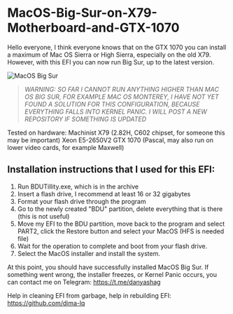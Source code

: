# MacOS-Big-Sur-on-X79-Motherboard-and-GTX-1070

Hello everyone, I think everyone knows that on the GTX 1070 you can install a maximum of Mac OS Sierra or High Sierra, especially on the old X79. However, with this EFI you can now run Big Sur, up to the latest version.

![MacOS Big Sur](https://github.com/DanShag/tdworld.github.io/blob/main/images/20241103_180846.jpg)

> _WARNING: SO FAR I CANNOT RUN ANYTHING HIGHER THAN MAC OS BIG SUR, FOR EXAMPLE MAC OS MONTEREY, I HAVE NOT YET FOUND A SOLUTION FOR THIS CONFIGURATION, BECAUSE EVERYTHING FALLS INTO KERNEL PANIC. I WILL POST A NEW REPOSITORY IF SOMETHING IS UPDATED_

Tested on hardware:
Machinist X79 (2.82H, C602 chipset, for someone this may be important)
Xeon E5-2650V2
GTX 1070 (Pascal, may also run on lower video cards, for example Maxwell)

## Installation instructions that I used for this EFI:
1. Run BDUTillity.exe, which is in the archive
2. Insert a flash drive, I recommend at least 16 or 32 gigabytes
3. Format your flash drive through the program
4. Go to the newly created "BDU" partition, delete everything that is there (this is not useful)
5. Move my EFI to the BDU partition, move back to the program and select PART2, click the Restore button and select your MacOS (HFS is needed file)
6. Wait for the operation to complete and boot from your flash drive.
7. Select the MacOS installer and install the system.

At this point, you should have successfully installed MacOS Big Sur.
If something went wrong, the installer freezes, or Kernel Panic occurs, you can contact me on Telegram: https://t.me/danyashag

Help in cleaning EFI from garbage, help in rebuilding EFI: https://github.com/dima-lq
